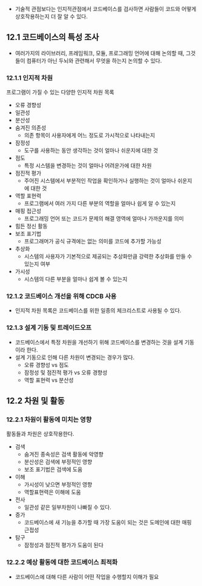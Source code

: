 - 기술적 관점보다는 인지적관점에서 코드베이스를 검사하면 사람들이 코드와 어떻게 상호작용하는지 더 잘 알 수 있다.

## 12.1 코드베이스의 특성 조사
- 여러가지의 라이브러리, 프레임워크, 모듈, 프로그래밍 언어에 대해 논의할 때, 그것들이 컴퓨터가 아닌 두뇌와 관련해서 무엇을 하는지 논의할 수 있다.

### 12.1.1 인지적 차원
프로그램이 가질 수 있는 다양한 인지적 차원 목록
- 오류 경향성
- 일관성
- 분산성
- 숨겨진 의존성
	- 의존 항목이 사용자에게 어느 정도로 가시적으로 나타내는지
- 잠정성
	- 도구를 사용하는 동안 생각하는 것이 얼마나 쉬운지에 대한 것
- 점도
	- 특정 시스템을 변경하는 것이 얼마나 어려운가에 대한 차원
- 점진적 평가
	- 주어진 시스템에서 부분적인 작업을 확인하거나 실행하는 것이 얼마나 쉬운지에 대한 것
- 역할 표현력
	- 프로그램에서 여러 가지 다른 부분의 역할을 얼마나 쉽게 알 수 있는지
- 매핑 접근성
	- 프로그래밍 언어 또는 코드가 문제의 해결 영역에 얼마나 가까운지를 의미
- 힘든 정신 활동
- 보조 표기법
	- 프로그래머가 공식 규격에는 없는 의미를 코드에 추가할 가능성
- 추상화
	- 시스템의 사용자가 기본적으로 제공되는 추상화만큼 강력한 추상화를 만들 수 있는지 여부
- 가시성
	- 시스템의 다른 부분을 얼마나 쉽게 볼 수 있는지

### 12.1.2 코드베이스 개선을 위해 CDCB 사용
- 인지적 차원 목록은 코드베이스를 위한 일종의 체크리스트로 사용될 수 있다.

### 12.1.3 설계 기동 및 트레이드오프
- 코드베이스에서 특정 차원을 개선하기 위해 코드베이스를 변경하는 것을 설계 기동이라 한다.
- 설계 기동으로 인해 다른 차원이 변경되는 경우가 많다.
	- 오류 경향성 vs 점도
	- 잠정성 및 점진적 평가 vs 오류 경향성
	- 역할 표현력 vs 분산성

## 12.2 차원 및 활동
### 12.2.1 차원이 활동에 미치는 영향
활동들과 차원은 상호작용한다.
- 검색
	- 숨겨진 종속성은 검색 활동에 악영향
	- 분산성은 검색에 부정적인 영향
	- 보조 표기법은 검색에 도움
- 이해
	- 가시성이 낮으면 부정적인 영향
	- 역할표현력은 이해에 도움
- 전사
	- 일관성 같은 일부차원이 나빠질 수 있다.
- 증가
	- 코드베이스에 새 기능을 추가할 때 가장 도움이 되는 것은 도메인에 대한 매핑 근접성
- 탐구
	- 잠정성과 점진적 평가가 도움이 된다

### 12.2.2 예상 활동에 대한 코드베이스 최적화
- 코드베이스에 대해 다른 사람이 어떤 작업을 수행할지 이해가 필요
